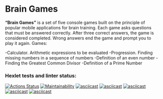 # Brain Games #
__“Brain Games”__ is a set of five console games built on the principle of popular mobile applications for brain training. Each game asks questions that must be answered correctly. After three correct answers, the game is considered completed. Wrong answers end the game and prompt you to play it again. Games:

-Calculator. Arithmetic expressions to be evaluated
-Progression. Finding missing numbers in a sequence of numbers
-Definition of an even number
-Finding the Greatest Common Divisor
-Definition of a Prime Number
### Hexlet tests and linter status:
[![Actions Status](https://github.com/krotkikhmaxim/python-project-49/actions/workflows/hexlet-check.yml/badge.svg)](https://github.com/krotkikhmaxim/python-project-49/actions)
[![Maintainability](https://api.codeclimate.com/v1/badges/cfd5e966faee7192e360/maintainability)](https://codeclimate.com/github/krotkikhmaxim/python-project-49/maintainability)
[![asciicast](https://asciinema.org/a/odikursv7gP2ZJkT6cYfOsSBS.svg)](https://asciinema.org/a/odikursv7gP2ZJkT6cYfOsSBS)
[![asciicast](https://asciinema.org/a/Vb4VjDQviMGzt2yl2XJmu1yLF.svg)](https://asciinema.org/a/Vb4VjDQviMGzt2yl2XJmu1yLF)
[![asciicast](https://asciinema.org/a/HxROwz3C8B3bzcAWxZzEsn9xt.svg)](https://asciinema.org/a/HxROwz3C8B3bzcAWxZzEsn9xt)
[![asciicast](https://asciinema.org/a/UM2d00gDbqaE3gg815FLyiVb0.svg)](https://asciinema.org/a/UM2d00gDbqaE3gg815FLyiVb0)
[![asciicast](https://asciinema.org/a/FdFUZuEh13yYamnzCpJDLUzTH.svg)](https://asciinema.org/a/FdFUZuEh13yYamnzCpJDLUzTH)
